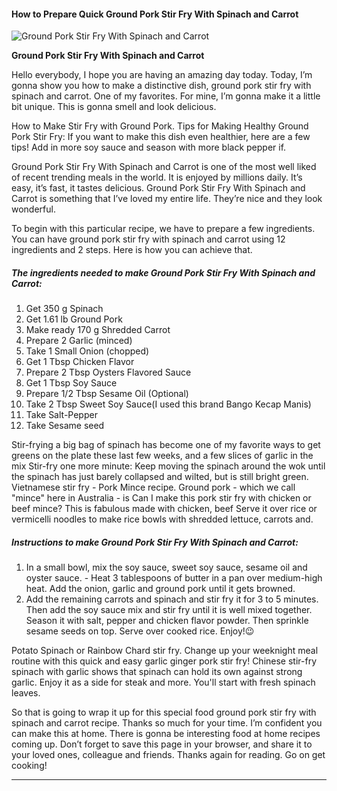             

#### How to Prepare Quick Ground Pork Stir Fry With Spinach and Carrot

![Ground Pork Stir Fry With Spinach and Carrot](https://img-global.cpcdn.com/recipes/ac0b2e4b408446dd/751x532cq70/ground-pork-stir-fry-with-spinach-and-carrot-recipe-main-photo.jpg)

**Ground Pork Stir Fry With Spinach and Carrot**

Hello everybody, I hope you are having an amazing day today. Today, I’m gonna show you how to make a distinctive dish, ground pork stir fry with spinach and carrot. One of my favorites. For mine, I’m gonna make it a little bit unique. This is gonna smell and look delicious.

How to Make Stir Fry with Ground Pork. Tips for Making Healthy Ground Pork Stir Fry: If you want to make this dish even healthier, here are a few tips! Add in more soy sauce and season with more black pepper if.

Ground Pork Stir Fry With Spinach and Carrot is one of the most well liked of recent trending meals in the world. It is enjoyed by millions daily. It’s easy, it’s fast, it tastes delicious. Ground Pork Stir Fry With Spinach and Carrot is something that I’ve loved my entire life. They’re nice and they look wonderful.

To begin with this particular recipe, we have to prepare a few ingredients. You can have ground pork stir fry with spinach and carrot using 12 ingredients and 2 steps. Here is how you can achieve that.

##### The ingredients needed to make Ground Pork Stir Fry With Spinach and Carrot:

1.  Get 350 g Spinach
2.  Get 1.61 lb Ground Pork
3.  Make ready 170 g Shredded Carrot
4.  Prepare 2 Garlic (minced)
5.  Take 1 Small Onion (chopped)
6.  Get 1 Tbsp Chicken Flavor
7.  Prepare 2 Tbsp Oysters Flavored Sauce
8.  Get 1 Tbsp Soy Sauce
9.  Prepare 1/2 Tbsp Sesame Oil (Optional)
10.  Take 2 Tbsp Sweet Soy Sauce(I used this brand Bango Kecap Manis)
11.  Take Salt-Pepper
12.  Take Sesame seed

Stir-frying a big bag of spinach has become one of my favorite ways to get greens on the plate these last few weeks, and a few slices of garlic in the mix Stir-fry one more minute: Keep moving the spinach around the wok until the spinach has just barely collapsed and wilted, but is still bright green. Vietnamese stir fry - Pork Mince recipe. Ground pork - which we call "mince" here in Australia - is Can I make this pork stir fry with chicken or beef mince? This is fabulous made with chicken, beef Serve it over rice or vermicelli noodles to make rice bowls with shredded lettuce, carrots and.

##### Instructions to make Ground Pork Stir Fry With Spinach and Carrot:

1.  In a small bowl, mix the soy sauce, sweet soy sauce, sesame oil and oyster sauce. - Heat 3 tablespoons of butter in a pan over medium-high heat. Add the onion, garlic and ground pork until it gets browned.
2.  Add the remaining carrots and spinach and stir fry it for 3 to 5 minutes. Then add the soy sauce mix and stir fry until it is well mixed together. Season it with salt, pepper and chicken flavor powder. Then sprinkle sesame seeds on top. Serve over cooked rice. Enjoy!😉

Potato Spinach or Rainbow Chard stir fry. Change up your weeknight meal routine with this quick and easy garlic ginger pork stir fry! Chinese stir-fry spinach with garlic shows that spinach can hold its own against strong garlic. Enjoy it as a side for steak and more. You'll start with fresh spinach leaves.

So that is going to wrap it up for this special food ground pork stir fry with spinach and carrot recipe. Thanks so much for your time. I’m confident you can make this at home. There is gonna be interesting food at home recipes coming up. Don’t forget to save this page in your browser, and share it to your loved ones, colleague and friends. Thanks again for reading. Go on get cooking!

* * *
